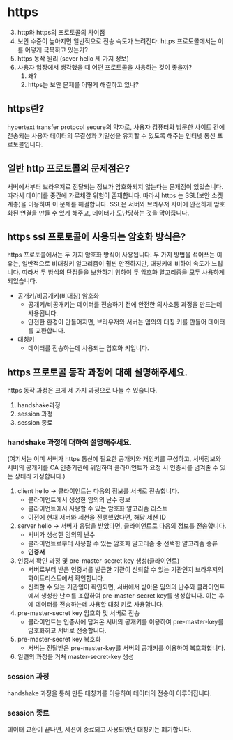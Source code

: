 # https

3. http와 https의 프로토콜의 차이점
4. 보안 수준이 높아지면 일반적으로 전송 속도가 느려진다. https 프로토콜에서는 이를 어떻게 극복하고 있는가?
5. https 동작 원리 (sever hello 세 가지 정보)
6. 사용자 입장에서 생각했을 때 어떤 프로토콜을 사용하는 것이 좋을까?
    1. 왜?
    2. https는 보안 문제를 어떻게 해결하고 있나?

## https란?

hypertext transfer protocol secure의 약자로, 사용자 컴퓨터와 방문한 사이트 간에 전송되는 사용자 데이터의 무결성과 기밀성을 유지할 수 있도록 해주는 인터넷 통신 프로토콜입니다.

## 일반 http 프로토콜의 문제점은?

서버에서부터 브라우저로 전달되는 정보가 암호화되지 않는다는 문제점이 있었습니다. 따라서 데이터를 중간에 가로채갈 위험이 존재합니다. 따라서 https 는 SSL(보안 소켓 계층)을 이용하여 이 문제를 해결합니다. SSL은 서버와 브라우저 사이에 안전하게 암호화된 연결을 만들 수 있게 해주고, 데이터가 도난당하는 것을 막아줍니다.

## https ssl 프로토콜에 사용되는 암호화 방식은?

https 프로토콜에서는 두 가지 암호화 방식이 사용됩니다. 두 가지 방법을 섞어쓰는 이유는, 일반적으로 비대칭키 알고리즘이 훨씬 안전하지만, 대칭키에 비하여 속도가 느립니다. 따라서 두 방식의 단점들을 보완하기 위하여 두 암호화 알고리즘을 모두 사용하게 되었습니다.

- 공개키/비공개키(비대칭) 암호화
    - 공개키/비공개키는 데이터를 전송하기 전에 안전한 의사소통 과정을 만드는데 사용됩니다.
    - 안전한 환경이 만들어지면, 브라우저와 서버는 임의의 대칭 키를 만들어 데이터를 교환합니다.
- 대칭키
    - 데이터를 전송하는데 사용되는 암호화 키입니다.

## https 프로토콜 동작 과정에 대해 설명해주세요.

https 동작 과정은 크게 세 가지 과정으로 나눌 수 있습니다.

1. handshake과정
2. session 과정
3. session 종료

### handshake 과정에 대하여 설명해주세요.

(여기서는 이미 서버가 https 통신에 필요한 공개키와 개인키를 구성하고, 서버정보와 서버의 공개키를 CA 인증기관에 위임하여 클라이언트가 요청 시 인증서를 넘겨줄 수 있는 상태라 가정합니다.)

1. client hello → 클라이언트는 다음의 정보를 서버로 전송합니다.
    - 클라이언트에서 생성한 임의의 난수 정보
    - 클라이언트에서 사용할 수 있는 암호화 알고리즘 리스트
    - 이전에 현재 서버와 세션을 진행했었다면, 해당 세션 ID
2. server hello → 서버가 응답을 받았다면, 클라이언트로 다음의 정보를 전송합니다.
    - 서버가 생성한 임의의 난수
    - 클라이언트로부터 사용할 수 있는 암호화 알고리즘 중 선택한 알고리즘 종류
    - **인증서**
3. 인증서 확인 과정 및 pre-master-secret key 생성(클라이언트)
    - 서버로부터 받은 인증서를 발급한 기관이 신뢰할 수 있는 기관인지 브라우저의 화이트리스트에서 확인합니다.
    - 신뢰할 수 있는 기관임이 확인되면, 서버에서 받아온 임의의 난수와 클라이언트에서 생성한 난수를 조합하여 pre-master-secret key를 생성합니다. 이는 후에 데이터를 전송하는데 사용할 대칭 키로 사용합니다.
4. pre-master-secret key 암호화 및 서버로 전송
    - 클라이언트는 인증서에 담겨온 서버의 공개키를 이용하여 pre-master-key를 암호화하고 서버로 전송합니다.
5. pre-master-secret key 복호화
    - 서버는 전달받은 pre-master-key를 서버의 공개키를 이용하여 복호화합니다.
6. 일련의 과정을 거쳐 master-secret-key 생성

### session 과정

handshake 과정을 통해 만든 대칭키를 이용하여 데이터의 전송이 이루어집니다.

### session 종료

데이터 교환이 끝나면, 세션이 종료되고 사용되었던 대칭키는 폐기합니다.